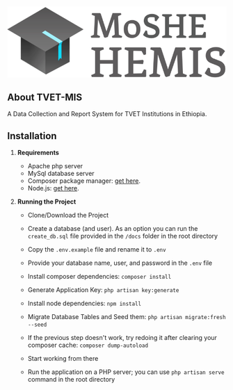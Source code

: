 ![MoSHE HEMIS](docs/github-logo.png)

## About TVET-MIS

A Data Collection and Report System for TVET Institutions in Ethiopia.

## Installation

1. **Requirements**
    * Apache php server
    * MySql database server
    * Composer package manager: [get here](https://getcomposer.org/download/).
    * Node.js: [get here](https://nodejs.org/en/download/).

2. **Running the Project**

    * Clone/Download the Project 
    
    * Create a database (and user). As an option you can run the `create_db.sql` file provided in the `/docs` folder in the root directory
    * Copy the `.env.example` file and rename it to `.env`
    * Provide your database name, user, and password in the `.env` file
    * Install composer dependencies: `composer install`
    * Generate Application Key: `php artisan key:generate`
    * Install node dependencies: `npm install`
    * Migrate Database Tables and Seed them: `php artisan migrate:fresh --seed`
    * If the previous step doesn't work, try redoing it after clearing your composer cache: `composer dump-autoload`
    * Start working from there
    * Run the application on a PHP server; you can use `php artisan serve` command in the root directory
    